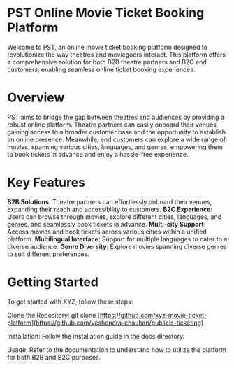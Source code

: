 # PST Online Movie Ticket Booking Platform
Welcome to PST, an online movie ticket booking platform designed to revolutionize the way theatres and moviegoers interact. This platform offers a comprehensive solution for both B2B theatre partners and B2C end customers, enabling seamless online ticket booking experiences.

# Overview
PST aims to bridge the gap between theatres and audiences by providing a robust online platform. Theatre partners can easily onboard their venues, gaining access to a broader customer base and the opportunity to establish an online presence. Meanwhile, end customers can explore a wide range of movies, spanning various cities, languages, and genres, empowering them to book tickets in advance and enjoy a hassle-free experience.

# Key Features

**B2B Solutions**: Theatre partners can effortlessly onboard their venues, expanding their reach and accessibility to customers.
**B2C Experience**: Users can browse through movies, explore different cities, languages, and genres, and seamlessly book tickets in advance.
**Multi-city Support**: Access movies and book tickets across various cities within a unified platform.
**Multilingual Interface**: Support for multiple languages to cater to a diverse audience.
**Genre Diversity**: Explore movies spanning diverse genres to suit different preferences.


# Getting Started
To get started with XYZ, follow these steps:

Clone the Repository: git clone [https://github.com/xyz-movie-ticket-platform](https://github.com/yeshendra-chauhan/publicis-ticketing)

Installation: Follow the installation guide in the docs directory.

Usage: Refer to the documentation to understand how to utilize the platform for both B2B and B2C purposes.

